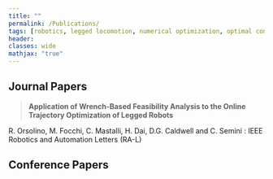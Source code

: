 ```yaml
---
title: ""
permalink: /Publications/
tags: [robotics, legged locomotion, numerical optimization, optimal control]
header:
classes: wide
mathjax: "true"
---
```


## Journal Papers

>   **Application of Wrench-Based Feasibility Analysis to the Online Trajectory Optimization of Legged Robots**

R. Orsolino, M. Focchi, C. Mastalli, H. Dai, D.G. Caldwell and C. Semini
: IEEE Robotics and Automation Letters (RA-L)

## Conference Papers


